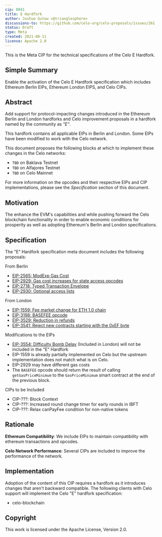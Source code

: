 ```yaml
---
cip: 0041
title: E Hardfork
author: Joshua Gutow <@trianglesphere>
discussions-to: https://github.com/celo-org/celo-proposals/issues/261
status: Draft
type: Meta
created: 2021-08-11
license: Apache 2.0
---
```


This is the Meta CIP for the technical specifications of the Celo E Hardfork.

## Simple Summary

Enable the activation of the Celo E Hardfork specification which includes Ethereum Berlin EIPs, Ethereum London EIPS, and Celo CIPs.

## Abstract

Add support for protocol-impacting changes introduced in the Ethereum Berlin and London hardforks and Celo improvement proposals in a hardfork
named by the community as _"E"_.

This hardfork contains all applicable EIPs in Berlin and London. Some EIPs have been modified to work with the Celo network.

This document proposes the following blocks at which to implement these changes in the Celo networks:
- `TBD` on Baklava Testnet
- `TBD` on Alfajores Testnet
- `TBD` on Celo Mainnet

For more information on the opcodes and their respective EIPs and CIP implementations, please see the _Specification_
section of this document.

## Motivation

The enhance the EVM's capabilities and while pushing forward the Celo blockchain functionality in order to enable economic conditions for prosperity as well as adopting Ethereum's Berlin and London specifications.

## Specification

The "E" Hardfork specification meta document includes the following proposals:

From Berlin
* [EIP-2565: ModExp Gas Cost](https://eips.ethereum.org/EIPS/eip-2565)
* [EIP-2929: Gas cost increases for state access opcodes](https://eips.ethereum.org/EIPS/eip-2929)
* [EIP-2718: Typed Transaction Envelope](https://eips.ethereum.org/EIPS/eip-2718)
* [EIP-2930: Optional access lists](https://eips.ethereum.org/EIPS/eip-2930)

From London
* [EIP-1559: Fee market change for ETH 1.0 chain](https://eips.ethereum.org/EIPS/eip-1559)
* [EIP-3198: BASEFEE opcode](https://eips.ethereum.org/EIPS/eip-3198)
* [EIP-3529: Reduction in refunds](https://eips.ethereum.org/EIPS/eip-3529)
* [EIP-3541: Reject new contracts starting with the 0xEF byte](https://eips.ethereum.org/EIPS/eip-3541)

Modifications to the EIPs
* [EIP-3554: Difficulty Bomb Delay](https://eips.ethereum.org/EIPS/eip-3554) (Included in London) will not be included in the "E" Hardfork
* EIP-1559 is already partially implemented on Celo but the upstream implementation does not match what is on Celo.
* EIP-2929 may have different gas costs
* The `BASEFEE` opcode should return the result of calling `getGasPriceMinimum` to the `GasPriceMinimum` smart contract at the end of the previous block.

CIPs to be Included
* CIP-???: Block Context
* CIP-???: Increased round change timer for early rounds in IBFT
* CIP-???: Relax canPayFee condition for non-native tokens


## Rationale

__Ethereum Compatibility__: We include EIPs to maintain compatibility with ethereum transactions and opcodes.

__Celo Network Performance__: Several CIPs are included to improve the performance of the network.


## Implementation

Adoption of the content of this CIP requires a hardfork as it introduces changes that aren't backward compatible. The following clients with Celo support will implement the Celo "E" hardfork specification:
- celo-blockchain

## Copyright

This work is licensed under the Apache License, Version 2.0.
